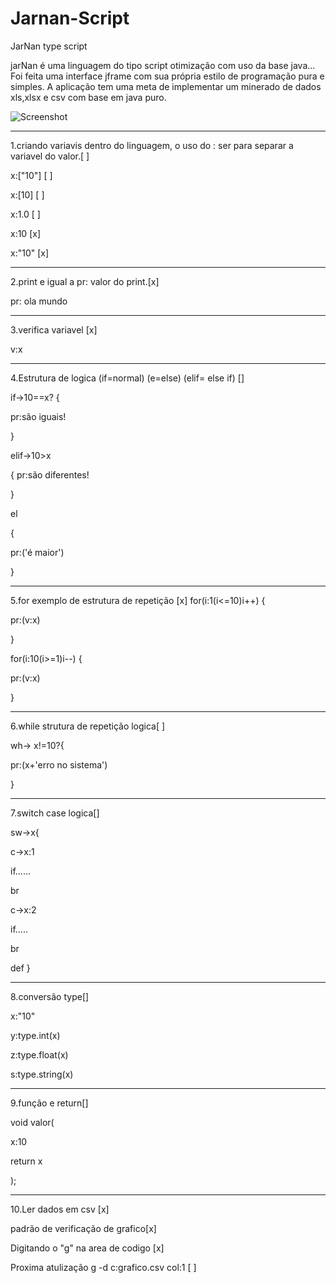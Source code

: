 # Jarnan-Script

JarNan type script


jarNan é uma linguagem do tipo script otimização com uso da base java...
Foi feita uma interface jframe com sua própria estilo de programação pura e simples.
A aplicação tem uma meta de implementar um minerado de dados xls,xlsx e csv com base em java puro.


 ![Screenshot](https://uploaddeimagens.com.br/images/002/516/290/original/jarnan.png?1574803856)


_______________________________________________________________________________________________________________

1.criando variavis dentro do linguagem, o uso do : ser para separar a variavel do valor.[ ]

x:["10"] [ ] 

x:[10]   [ ]

x:1.0    [ ]

x:10     [x]

x:"10"   [x]

_______________________________________________________________________________________________________________

2.print e igual a pr: valor do print.[x]

pr: ola mundo
_______________________________________________________________________________________________________________
3.verifica variavel [x]

v:x

_______________________________________________________________________________________________________________
4.Estrutura de logica (if=normal) (e=else) (elif= else if) []

if->10==x?
{

pr:são iguais!

}

elif->10>x

{
pr:são diferentes!

}

el

{

pr:('é maior')

}

_______________________________________________________________________________________________________________


5.for exemplo de estrutura de repetição [x]
for(i:1(i<=10)i++)
{

pr:(v:x)

}

for(i:10(i>=1)i--)
{

pr:(v:x)

}
_______________________________________________________________________________________________________________
6.while strutura de repetição logica[ ]

wh-> x!=10?{

pr:(x+'erro no sistema')

}
_______________________________________________________________________________________________________________

7.switch case logica[]

sw->x{

c->x:1

if......

br

c->x:2

if.....

br

def
}
_______________________________________________________________________________________________________________

8.conversão type[]

x:"10"

y:type.int(x)

z:type.float(x)

s:type.string(x)

_______________________________________________________________________________________________________________
9.função e return[]

void valor(

x:10

return x

);
___________________________________________________________________________
10.Ler dados em csv [x]

padrão de verificação de grafico[x]

Digitando o "g" na area de codigo [x]

Proxima atulização  g -d c:grafico.csv col:1 [ ]



